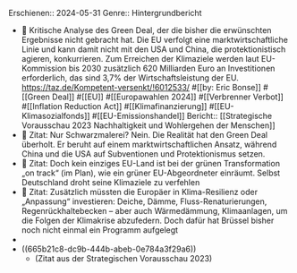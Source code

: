Erschienen:: 2024-05-31
Genre:: Hintergrundbericht

- 📝 Kritische Analyse des Green Deal, der die bisher die erwünschten Ergebnisse nicht gebracht hat. Die EU verfolgt eine marktwirtschaftliche Linie und kann damit nicht mit den USA und China, die protektionistisch agieren, konkurrieren. Zum Erreichen der Klimaziele werden laut EU-Kommission bis 2030 zusätzlich 620 Milliarden Euro an Investitionen erforderlich, das sind 3,7% der Wirtschaftsleistung der EU. https://taz.de/Kompetent-versenkt/!6012533/ #[[by: Eric Bonse]] #[[Green Deal]] #[[EU]] #[[Europawahlen 2024]] #[[Verbrenner Verbot]] #[[Inflation Reduction Act]] #[[Klimafinanzierung]] #[[EU-Klimasozialfonds]] #[[EU-Emissionshandel]]
  Bericht:: [[Strategische Vorausschau 2023 Nachhaltigkeit und Wohlergehen der Menschen]]
- 📌 Zitat: Nur Schwarzmalerei? Nein. Die Realität hat den Green Deal überholt. Er beruht auf einem marktwirtschaftlichen Ansatz, während China und die USA auf Subventionen und Protektionismus setzen.
- 📌 Zitat: Doch kein einziges EU-Land ist bei der grünen Transformation „on track“ (im Plan), wie ein grüner EU-Abgeordneter einräumt. Selbst Deutschland droht seine Klimaziele zu verfehlen
- 📌 Zitat: Zusätzlich müssten die Europäer in Klima-Resilienz oder „Anpassung“ investieren: Deiche, Dämme, Fluss-Renaturierungen, Regenrückhaltebecken – aber auch Wärmedämmung, Klimaanlagen, um die Folgen der Klimakrise abzufedern. Doch dafür hat Brüssel bisher noch nicht einmal ein Programm aufgelegt
-
- ((665b21c8-dc9b-444b-abeb-0e784a3f29a6))
	- (Zitat aus der Strategischen Vorausschau 2023)